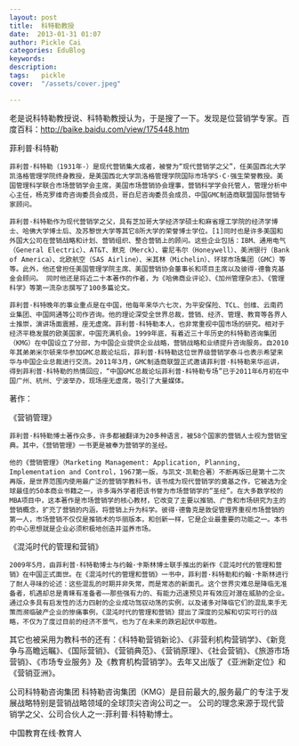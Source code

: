```yaml
---
layout: post  
title:  科特勒教授  
date:  2013-01-31 01:07  
author: Pickle Cai  
categories: EduBlog  
keywords: 
description:   
tags:	pickle   
cover:  "/assets/cover.jpeg"  

---  
```

    
老是说科特勒教授说、科特勒教授认为，于是搜了一下。发现是位营销学专家。百度百科：http://baike.baidu.com/view/175448.htm

菲利普·科特勒

    菲利普·科特勒（1931年-）是现代营销集大成者，被誉为“现代营销学之父”，任美国西北大学凯洛格管理学院终身教授，是美国西北大学凯洛格管理学院国际市场学S·C·强生荣誉教授。美国管理科学联合市场营销学会主席，美国市场营销协会理事，营销科学学会托管人，管理分析中心主任，杨克罗维奇咨询委员会成员，哥白尼咨询委员会成员，中国GMC制造商联盟国际营销专家顾问。

    菲利普·科特勒作为现代营销学之父，具有芝加哥大学经济学硕士和麻省理工学院的经济学博士、哈佛大学博士后、及苏黎世大学等其它8所大学的荣誉博士学位。[1]同时也是许多美国和外国大公司在营销战略和计划、营销组织、整合营销上的顾问。这些企业包括：IBM、通用电气（General Electric）、AT&T、默克（Merck）、霍尼韦尔（Honeywell）、美洲银行（Bank of America）、北欧航空（SAS Airline）、米其林（Michelin）、环球市场集团（GMC）等等。此外，他还曾担任美国管理学院主席、美国营销协会董事长和项目主席以及彼得·德鲁克基金会顾问。 同时他还是将近二十本著作的作者，为《哈佛商业评论》、《加州管理杂志》、《管理科学》等第一流杂志撰写了100多篇论文。

    菲利普·科特晚年的事业重点是在中国，他每年来华六七次，为平安保险、TCL、创维、云南药业集团、中国网通等公司作咨询。他的理论深受全世界总裁，营销、经济、管理、教育等各界人士推崇，演讲场面震撼，座无虚席。菲利普·科特勒本人，也非常重视中国市场的研究。相对于经济平稳发展的欧美国家，中国充满机会。1999年底，有着近三十年历史的科特勒咨询集团（KMG）在中国设立了分部，为中国企业提供企业战略，营销战略和业绩提升咨询服务。自2010年其弟弟米尔顿来华参加GMC总裁论坛后，菲利普·科特勒这位世界级营销学泰斗也表示希望来华与中国企业总裁进行交流。2011年3月，GMC制造商联盟正式邀请菲利普·科特勒来华巡讲，得到菲利普·科特勒的热情回应，“中国GMC总裁论坛菲利普·科特勒专场”已于2011年6月初在中国广州、杭州、宁波举办，现场座无虚席，吸引了大量媒体。

著作：



《营销管理》

    菲利普·科特勒博士著作众多，许多都被翻译为20多种语言，被58个国家的营销人士视为营销宝典。其中，《营销管理》一书更是被奉为营销学的圣经。 

    他的《营销管理》（Marketing Management: Application, Planning, Implementation and Control，1967第一版，与凯文·凯勒合著）不断再版已是第十二次再版，是世界范围内使用最广泛的营销学教科书，该书成为现代营销学的奠基之作，它被选为全球最佳的50本商业书籍之一，许多海外学者把该书誉为市场营销学的“圣经”。在大多数学校的MBA项目中，这本著作是市场营销学的核心教材，它改变了主要以推销、广告和市场研究为主的营销概念，扩充了营销的内涵，将营销上升为科学。彼得·德鲁克是敦促管理界重视市场营销的第一人，市场营销不仅仅是推销术的华丽版本，和创新一样，它是企业最重要的功能之一。本书的中心思想就是企业必须积极地创造并滋养市场。



《混沌时代的管理和营销》

    2009年5月，由菲利普·科特勒博士与约翰·卡斯林博士联手推出的新作《混沌时代的管理和营销》在中国正式面世。在《混沌时代的管理和营销》一书中，菲利普·科特勒和约翰·卡斯林进行了耐人寻味的论述：这些混乱的时期并非失常，而是常态的新面孔。这个世界灾难总是降临无准备者，机遇却总是青睐有准备者——那些强有力的、有能力迅速预见并有效应对潜在威胁的企业。通过众多具有启发性的活力四射的企业成功驾驭动荡的实例，以及诸多对降临它们的混乱束手无策而濒临破产企业的惨痛事例，《混沌时代的管理和营销》提出了深度的见解和切实可行的战略，不仅为了度过目前的经济不景气，也为了在未来的跌宕起伏中取胜。



其它也被采用为教科书的还有：《科特勒营销新论》、《非营利机构营销学》、《新竞争与高瞻远瞩》、《国际营销》、《营销典范》、《营销原理》、《社会营销》、《旅游市场营销》、《市场专业服务》及《教育机构营销学》。去年又出版了《亚洲新定位》和《营销亚洲》。

公司科特勒咨询集团    科特勒咨询集团（KMG）是目前最大的,服务最广的专注于发展战略特别是营销战略领域的全球顶尖咨询公司之一。 公司的理念来源于现代营销学之父、公司合伙人之一:菲利普·科特勒博士。

						

		    
 中国教育在线·教育人

